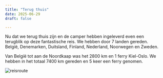 ```yaml
---
title: "Terug thuis"
date: 2025-06-29
draft: false

---
```


Nu dat we terug thuis zijn en de camper hebben ingeleverd even een terugblik op deze fantastische reis.
We hebben door 7 landen gereden.
België, Denemarken, Duitsland, Finland, Nederland, Noorwegen en Zweden. 

Van België tot aan de Noordkaap was het 2800 km en 1 ferry Kiel-Oslo. 
We hebben in het totaal 7400 km gereden en 5 keer een ferry genomen. 

![reisroute](/images/2025-06-29-reisroute.png)
